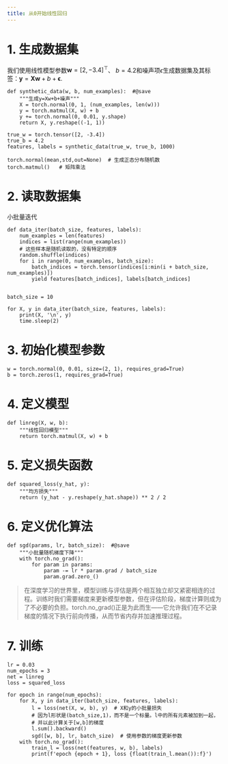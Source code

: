 ```yaml
---
title: 从0开始线性回归
---
```

# 1. 生成数据集

我们使用线性模型参数$\mathbf{w} = [2, -3.4]^\top$、 $b = 4.2$和噪声项$\epsilon$生成数据集及其标签：$\mathbf{y}= \mathbf{X} \mathbf{w} + b + \mathbf\epsilon.$
```
def synthetic_data(w, b, num_examples):  #@save
    """生成y=Xw+b+噪声"""
    X = torch.normal(0, 1, (num_examples, len(w)))
    y = torch.matmul(X, w) + b
    y += torch.normal(0, 0.01, y.shape)
    return X, y.reshape((-1, 1))

true_w = torch.tensor([2, -3.4])
true_b = 4.2
features, labels = synthetic_data(true_w, true_b, 1000)
```

```
torch.normal(mean,std,out=None)  # 生成正态分布随机数
torch.matmul()   # 矩阵乘法
```

# 2. 读取数据集
小批量迭代
```
def data_iter(batch_size, features, labels):
    num_examples = len(features)
    indices = list(range(num_examples))
    # 这些样本是随机读取的，没有特定的顺序
    random.shuffle(indices)
    for i in range(0, num_examples, batch_size):
        batch_indices = torch.tensor(indices[i:min(i + batch_size, num_examples)])
        yield features[batch_indices], labels[batch_indices]


batch_size = 10

for X, y in data_iter(batch_size, features, labels):
    print(X, '\n', y)
    time.sleep(2)
```

# 3. 初始化模型参数
```
w = torch.normal(0, 0.01, size=(2, 1), requires_grad=True)
b = torch.zeros(1, requires_grad=True)
```

# 4. 定义模型
```
def linreg(X, w, b):
    """线性回归模型"""
    return torch.matmul(X, w) + b
```

# 5. 定义损失函数
```
def squared_loss(y_hat, y):
    """均方损失"""
    return (y_hat - y.reshape(y_hat.shape)) ** 2 / 2
```

# 6. 定义优化算法
```
def sgd(params, lr, batch_size):  #@save
    """小批量随机梯度下降"""
    with torch.no_grad():
        for param in params:
            param -= lr * param.grad / batch_size
            param.grad.zero_()
```

> 在深度学习的世界里，模型训练与评估是两个相互独立却又紧密相连的过程。训练时我们需要梯度来更新模型参数，但在评估阶段，梯度计算则成为了不必要的负担。torch.no_grad()正是为此而生——它允许我们在不记录梯度的情况下执行前向传播，从而节省内存并加速推理过程。

# 7. 训练
```
lr = 0.03
num_epochs = 3
net = linreg
loss = squared_loss

for epoch in range(num_epochs):
    for X, y in data_iter(batch_size, features, labels):
        l = loss(net(X, w, b), y)  # X和y的小批量损失
        # 因为l形状是(batch_size,1)，而不是一个标量。l中的所有元素被加到一起，
        # 并以此计算关于[w,b]的梯度
        l.sum().backward()
        sgd([w, b], lr, batch_size)  # 使用参数的梯度更新参数
    with torch.no_grad():
        train_l = loss(net(features, w, b), labels)
        print(f'epoch {epoch + 1}, loss {float(train_l.mean()):f}')
```